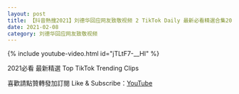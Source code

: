 ```yaml
---
layout: post
title: 【抖音熱搜2021】刘德华回应网友致敬视频 2 TikTok Daily 最新必看精選合集2021 02 08
date: 2021-02-08
category: 刘德华回应网友致敬视频
---
```


{% include youtube-video.html id="jTLtF7-__HI" %}

2021必看 最新精選 Top TikTok Trending Clips

喜歡請點贊轉發加訂閱 Like & Subscribe：[YouTube](https://www.youtube.com/channel/UCAoR7VcanIPd04uEq_GIylA/videos)


